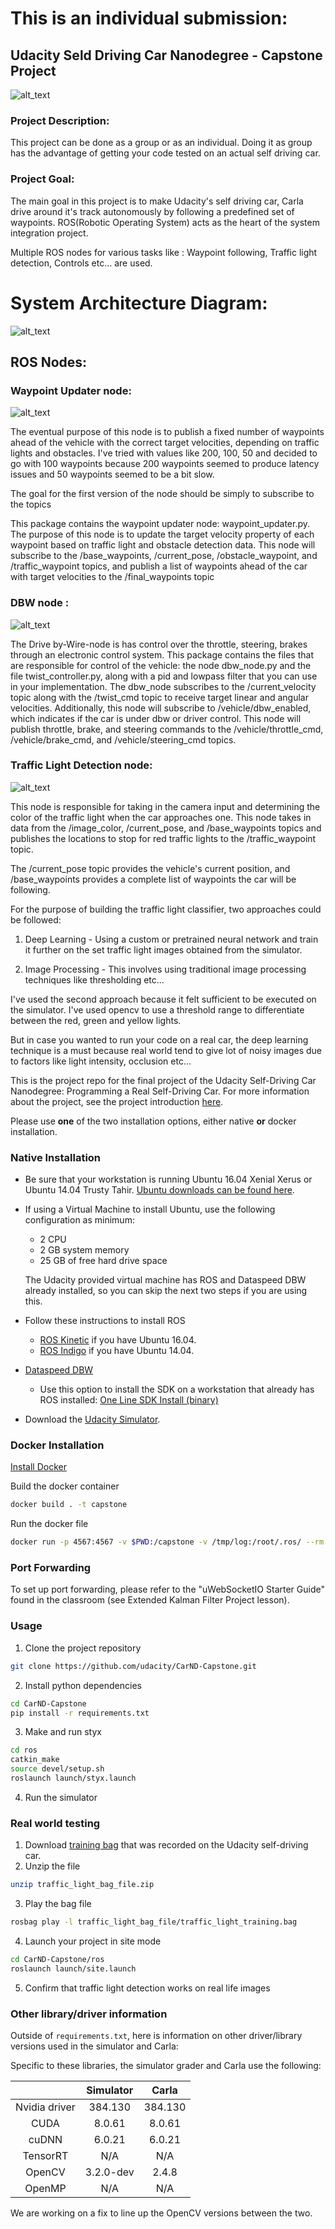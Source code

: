 # This is an individual submission:

## Udacity Seld Driving Car Nanodegree - Capstone Project

![alt_text](https://github.com/AbishekNP/SDCND_capstone/blob/master/imgs/car.jpg)


### Project Description:
This project can be done as a group or as an individual. Doing it as group has the advantage of getting your code tested on an actual self driving car.

### Project Goal:
The main goal in this project is to make Udacity's self driving car, Carla drive around it's track autonomously by following a predefined set of waypoints. ROS(Robotic Operating System) acts as the heart of the system integration project.

Multiple ROS nodes for various tasks like : Waypoint following, Traffic light detection, Controls etc... are used.

# System Architecture Diagram:

![alt_text](https://github.com/AbishekNP/SDCND_capstone/blob/master/imgs/ros-architecture.png)

## ROS Nodes:

### Waypoint Updater node:

![alt_text](https://github.com/AbishekNP/SDCND_capstone/blob/master/imgs/waypoint-updater.png)

The eventual purpose of this node is to publish a fixed number of waypoints ahead of the vehicle with the correct target velocities, depending on traffic lights and obstacles. I've tried with values like 200, 100, 50 and decided to go with 100 waypoints because 200 waypoints seemed to produce latency issues and 50 waypoints seemed to be a bit slow.

The goal for the first version of the node should be simply to subscribe to the topics

This package contains the waypoint updater node: waypoint_updater.py. The purpose of this node is to update the target velocity property of each waypoint based on traffic light and obstacle detection data. This node will subscribe to the /base_waypoints, /current_pose, /obstacle_waypoint, and /traffic_waypoint topics, and publish a list of waypoints ahead of the car with target velocities to the /final_waypoints topic

### DBW node :

![alt_text](https://github.com/AbishekNP/SDCND_capstone/blob/master/imgs/dbw-node.png)

The Drive by-Wire-node is has control over the throttle, steering, brakes through an electronic control system.
This package contains the files that are responsible for control of the vehicle: the node dbw_node.py and the file twist_controller.py, along with a pid and lowpass filter that you can use in your implementation. The dbw_node subscribes to the /current_velocity topic along with the /twist_cmd topic to receive target linear and angular velocities. Additionally, this node will subscribe to /vehicle/dbw_enabled, which indicates if the car is under dbw or driver control. This node will publish throttle, brake, and steering commands to the /vehicle/throttle_cmd, /vehicle/brake_cmd, and /vehicle/steering_cmd topics.

### Traffic Light Detection node:

![alt_text](https://github.com/AbishekNP/SDCND_capstone/blob/master/imgs/tl-detector.png)

This node is responsible for taking in the camera input and determining the color of the traffic light when the car approaches one. 
This node takes in data from the /image_color, /current_pose, and /base_waypoints topics and publishes the locations to stop for red traffic lights to the /traffic_waypoint topic.

The /current_pose topic provides the vehicle's current position, and /base_waypoints provides a complete list of waypoints the car will be following. 

For the purpose of building the traffic light classifier, two approaches could be followed:
1) Deep Learning - Using a custom or pretrained neural network and train it further on the set traffic light images obtained from the           simulator.

2) Image Processing - This involves using traditional image processing techniques like thresholding etc...

I've used the second approach because it felt sufficient to be executed on the simulator. I've used opencv to use a threshold range to differentiate between the red, green and yellow lights.

But in case you wanted to run your code on a real car, the deep learning technique is a must because real world tend to give lot of noisy images due to factors like light intensity, occlusion etc...


This is the project repo for the final project of the Udacity Self-Driving Car Nanodegree: Programming a Real Self-Driving Car. For more information about the project, see the project introduction [here](https://classroom.udacity.com/nanodegrees/nd013/parts/6047fe34-d93c-4f50-8336-b70ef10cb4b2/modules/e1a23b06-329a-4684-a717-ad476f0d8dff/lessons/462c933d-9f24-42d3-8bdc-a08a5fc866e4/concepts/5ab4b122-83e6-436d-850f-9f4d26627fd9).

Please use **one** of the two installation options, either native **or** docker installation.

### Native Installation

* Be sure that your workstation is running Ubuntu 16.04 Xenial Xerus or Ubuntu 14.04 Trusty Tahir. [Ubuntu downloads can be found here](https://www.ubuntu.com/download/desktop).
* If using a Virtual Machine to install Ubuntu, use the following configuration as minimum:
  * 2 CPU
  * 2 GB system memory
  * 25 GB of free hard drive space

  The Udacity provided virtual machine has ROS and Dataspeed DBW already installed, so you can skip the next two steps if you are using this.

* Follow these instructions to install ROS
  * [ROS Kinetic](http://wiki.ros.org/kinetic/Installation/Ubuntu) if you have Ubuntu 16.04.
  * [ROS Indigo](http://wiki.ros.org/indigo/Installation/Ubuntu) if you have Ubuntu 14.04.
* [Dataspeed DBW](https://bitbucket.org/DataspeedInc/dbw_mkz_ros)
  * Use this option to install the SDK on a workstation that already has ROS installed: [One Line SDK Install (binary)](https://bitbucket.org/DataspeedInc/dbw_mkz_ros/src/81e63fcc335d7b64139d7482017d6a97b405e250/ROS_SETUP.md?fileviewer=file-view-default)
* Download the [Udacity Simulator](https://github.com/udacity/CarND-Capstone/releases).

### Docker Installation
[Install Docker](https://docs.docker.com/engine/installation/)

Build the docker container
```bash
docker build . -t capstone
```

Run the docker file
```bash
docker run -p 4567:4567 -v $PWD:/capstone -v /tmp/log:/root/.ros/ --rm -it capstone
```

### Port Forwarding
To set up port forwarding, please refer to the "uWebSocketIO Starter Guide" found in the classroom (see Extended Kalman Filter Project lesson).

### Usage

1. Clone the project repository
```bash
git clone https://github.com/udacity/CarND-Capstone.git
```

2. Install python dependencies
```bash
cd CarND-Capstone
pip install -r requirements.txt
```
3. Make and run styx
```bash
cd ros
catkin_make
source devel/setup.sh
roslaunch launch/styx.launch
```
4. Run the simulator

### Real world testing
1. Download [training bag](https://s3-us-west-1.amazonaws.com/udacity-selfdrivingcar/traffic_light_bag_file.zip) that was recorded on the Udacity self-driving car.
2. Unzip the file
```bash
unzip traffic_light_bag_file.zip
```
3. Play the bag file
```bash
rosbag play -l traffic_light_bag_file/traffic_light_training.bag
```
4. Launch your project in site mode
```bash
cd CarND-Capstone/ros
roslaunch launch/site.launch
```
5. Confirm that traffic light detection works on real life images

### Other library/driver information
Outside of `requirements.txt`, here is information on other driver/library versions used in the simulator and Carla:

Specific to these libraries, the simulator grader and Carla use the following:

|        | Simulator | Carla  |
| :-----------: |:-------------:| :-----:|
| Nvidia driver | 384.130 | 384.130 |
| CUDA | 8.0.61 | 8.0.61 |
| cuDNN | 6.0.21 | 6.0.21 |
| TensorRT | N/A | N/A |
| OpenCV | 3.2.0-dev | 2.4.8 |
| OpenMP | N/A | N/A |

We are working on a fix to line up the OpenCV versions between the two.

